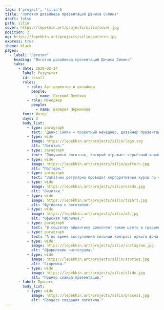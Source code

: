 ```yaml
---
tags: ['project', 'silin']
title: "Логотип дизайнера презентаций Дениса Силина"
draft: false
path: silin
cover: https://lepekhin.art/projects/silin/cover.jpg
position: 2
og: https://lepekhin.art/projects/silin/pattern.jpg
express: true
theme: black
pages:
  - label: "Логотип"
    heading: "Логотип дизайнера презентаций Дениса Силина"
    tabs:
      - date: 2020-02-14
        label: Результат
        id: result
        roles:
          - role: Арт-директор и дизайнер
            people:
              - name: Евгений Лепёхин
          - role: Менеджер
            people:
              - name: Валерия Перминова
        font: Интер
        days: 2
        body_list:
          - type: paragraph
            text: "Денис Силин — проектный менеджер, дизайнер презентаций, технический директор и вообще мастер на все руки. В студии разработали логотип и динамическую айдентику."
          - type: wide
            image: https://lepekhin.art/projects/silin/logo.svg
            alt: "Логотип."
          - type: paragraph
            text: "Получился логознак, который отражает серьёзный характер заказчика и трансформируется в айдентику. Логотип меняет эмоции зависимости от ситуации и при этом не теряет своей узнаваемости. В таком виде его можно использовать в качестве паттерна на слайдах, плакатах и обложках публикаций."
          - type: wide
            image: https://lepekhin.art/projects/silin/pattern.jpg
            alt: "Паттерн."
          - type: paragraph
            text: "Заказчик регулярно проводит корпоративные курсы по созданию презентаций, поэтому мы продумали использование логотипа на футболках, постерах и визитках."
          - type: wide
            image: https://lepekhin.art/projects/silin/cards.jpg
            alt: "Визитки."
          - type: wide
            image: https://lepekhin.art/projects/silin/tsihrt.jpg
            alt: "Футболка с логотипом."
          - type: wide
            image: https://lepekhin.art/projects/silin/a4.jpg
            alt: "Офисная табличка."
          - type: paragraph
            text: "В соцсетях айдентику дополняют яркие цвета и градиенты. Они помогают сделать публикации заметными в новостной ленте и сторис."
          - type: paragraph
            text: "А во время выступлений сильный контраст яркого фона и текста фокусирует внимание зрителей на содержимом слайда."
          - type: wide
            image: https://lepekhin.art/projects/silin/instagram.jpg
            alt: "Оформление инстаграма."
          - type: wide
            image: https://lepekhin.art/projects/silin/stories.jpg
            alt: "Сторимсы."
          - type: wide
            image: https://lepekhin.art/projects/silin/slide.jpg
            alt: "Пример слайда презентации."
      - label: Процесс
        body_list:
          - type: wide
            image: https://lepekhin.art/projects/silin/process.jpg
            alt: "Процесс создания логотипа."
---
```

